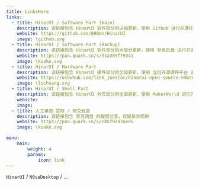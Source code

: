 ```yaml
---
title: LinksHere  
links:
  - title: HinarUI / Software Part (main)
    description: 该链接包含 HinarUI 软件部分的详细更新，使用 Github 进行开源托管
    website: https://github.com/890mn/HinarUI
    image: \github.svg
  - title: HinarUI / Software Part (Backup)
    description: 该链接包含 HinarUI 软件部分的大部分更新，使用 夸克云盘 进行开源托管
    website: https://pan.quark.cn/s/91a389f79341
    image: \kuake.svg
  - title: HinarUI / Hardware Part
    description: 该链接包含 HinarUI 硬件部分的全部更新，使用 立创开源硬件平台 进行开源托管
    website: https://oshwhub.com/link_joestar/hinarui-open-source-embedded-sel
    image: \lichuang.svg
  - title: HinarUI / Shell Part
    description: 该链接包含 HinarUI 外壳部分的全部更新，使用 MakerWorld 进行开源托管 [即将上线]
    website: 
    image:
  - title: 人工桌面 提取 / 夸克云盘
    description: 该链接包含 夸克网盘 的提取分享，仅娱乐非商用
    website: https://pan.quark.cn/s/c85f92a3aed6
    image: \kuake.svg

menu:
    main: 
        weight: 4
        params:
            icon: link
---
```


`HinarUI` / `N0vaDesktop` / ...